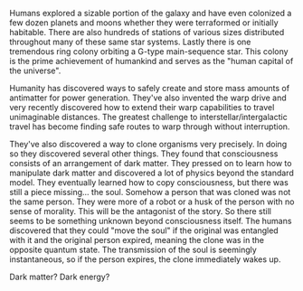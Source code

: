 Humans explored a sizable portion of the galaxy and have even colonized a few dozen planets and moons whether they were terraformed or initially habitable. There are also hundreds of stations of various sizes distributed throughout many of these same star systems. Lastly there is one tremendous ring colony orbiting a G-type main-sequence star. This colony is the prime achievement of humankind and serves as the "human capital of the universe".

Humanity has discovered ways to safely create and store mass amounts of antimatter for power generation. They've also invented the warp drive and very recently discovered how to extend their warp capabilities to travel unimaginable distances. The greatest challenge to interstellar/intergalactic travel has become finding safe routes to warp through without interruption.

They've also discovered a way to clone organisms very precisely. In doing so they discovered several other things. They found that consciousness consists of an arrangement of dark matter. They pressed on to learn how to manipulate dark matter and discovered a lot of physics beyond the standard model. They eventually learned how to copy consciousness, but there was still a piece missing... the soul. Somehow a person that was cloned was not the same person. They were more of a robot or a husk of the person with no sense of morality. This will be the antagonist of the story. So there still seems to be something unknown beyond consciousness itself. The humans discovered that they could "move the soul" if the original was entangled with it and the original person expired, meaning the clone was in the opposite quantum state. The transmission of the soul is seemingly instantaneous, so if the person expires, the clone immediately wakes up.

Dark matter? Dark energy?
